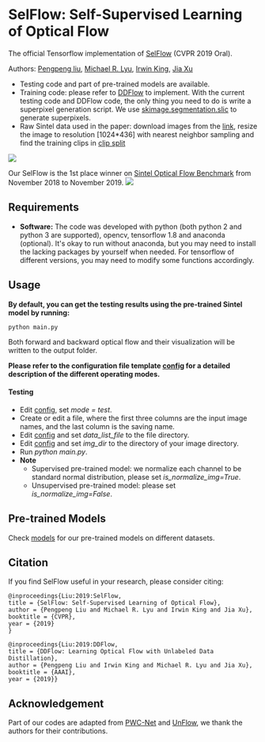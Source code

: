 # SelFlow: Self-Supervised Learning of Optical Flow
The official Tensorflow implementation of [SelFlow](https://arxiv.org/abs/1904.09117) (CVPR 2019 Oral). 

Authors: [Pengpeng liu](https://ppliuboy.github.io/), [Michael R. Lyu](http://www.cse.cuhk.edu.hk/lyu/), [Irwin King](https://www.cse.cuhk.edu.hk/irwin.king/), [Jia Xu](http://pages.cs.wisc.edu/~jiaxu/index.html)

- Testing code and part of pre-trained models are available.
- Training code: please refer to [DDFlow](https://github.com/ppliuboy/DDFlow) to implement. With the current testing code and DDFlow code, the only thing you need to do is write a superpixel generation script. We use [skimage.segmentation.slic](https://scikit-image.org/docs/dev/api/skimage.segmentation.html#skimage.segmentation.slic) to generate superpixels. 
- Raw Sintel data used in the paper: download images from the [link](https://media.xiph.org/sintel/sintel-2k-png/), resize the image to resolution [1024*436] with nearest neighbor sampling and find the training clips in [clip split](./img_list/sintel_raw_clip_split.txt) 

![](./images/dance.gif)

Our SelFlow is the 1st place winner on [Sintel Optical Flow Benchmark](http://sintel.is.tue.mpg.de/results) from November 2018 to November 2019.
![](./images/sintel_benchmark.png)

## Requirements
- **Software:** The code was developed with python (both python 2 and python 3 are supported), opencv, tensorflow 1.8 and anaconda (optional). It's okay to run without anaconda, but you may need to install the lacking packages by yourself when needed. For tensorflow of different versions, you may need to modify some functions accordingly.

## Usage
**By default, you can get the testing results using the pre-trained Sintel model by running:**

    python main.py

Both forward and backward optical flow and their visualization will be written to the output folder. 

**Please refer to the configuration file template [config](config/config.ini) for a detailed description of the different operating modes.**


#### Testing
- Edit [config](config/config.ini), set *mode = test*.
- Create or edit a file, where the first three columns are the input image names, and the last column is the saving name. 
- Edit [config](config/config.ini) and set *data_list_file* to the file directory.
- Edit [config](config/config.ini) and set *img_dir* to the directory of your image directory.
- Run *python main.py*.
- **Note** 
    -  Supervised pre-trained model: we normalize each channel to be standard normal distribution, please set *is_normalize_img=True*.
    -  Unsupervised pre-trained model: please set *is_normalize_img=False*.

## Pre-trained Models
Check [models](./models) for our pre-trained models on different datasets.

## Citation
If you find SelFlow useful in your research, please consider citing:

    @inproceedings{Liu:2019:SelFlow, 
    title = {SelFlow: Self-Supervised Learning of Optical Flow}, 
    author = {Pengpeng Liu and Michael R. Lyu and Irwin King and Jia Xu}, 
    booktitle = {CVPR}, 
    year = {2019}
    }
    
    @inproceedings{Liu:2019:DDFlow, 
    title = {DDFlow: Learning Optical Flow with Unlabeled Data Distillation}, 
    author = {Pengpeng Liu and Irwin King and Michael R. Lyu and Jia Xu}, 
    booktitle = {AAAI}, 
    year = {2019}}


## Acknowledgement
Part of our codes are adapted from [PWC-Net](https://github.com/NVlabs/PWC-Net) and [UnFlow](https://github.com/simonmeister/UnFlow), we thank the authors for their contributions.

